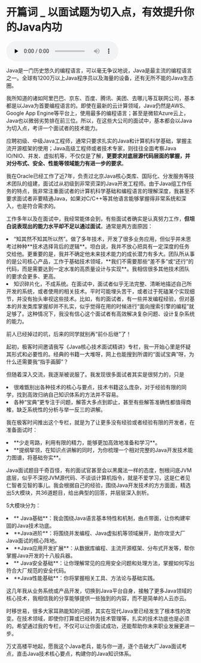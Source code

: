 # 开篇词 _ 以面试题为切入点，有效提升你的Java内功

<audio id="audio" title="开篇词 | 以面试题为切入点，有效提升你的Java内功" controls="" preload="none"><source id="mp3" src="https://static001.geekbang.org/resource/audio/c3/b2/c3cdb7435e2e451bce01ccb96822b1b2.mp3"></audio>

Java是一门历史悠久的编程语言，可以毫无争议地说，Java是最主流的编程语言之一。全球有1200万以上Java程序员以及海量的设备，还有无所不能的Java生态圈。

我所知道的诸如阿里巴巴、京东、百度、腾讯、美团、去哪儿等互联网公司，基本都是以Java为首要编程语言的。即使在最新的云计算领域，Java仍然是AWS、Google App Engine等平台上，使用最多的编程语言；甚至是微软Azure云上，Java也以微弱劣势排在前三位。所以，在这些大公司的面试中，基本都会以Java为切入点，考评一个面试者的技术能力。

应聘初级、中级Java工程师，通常只要求扎实的Java和计算机科学基础，掌握主流开源框架的使用；Java高级工程师或者技术专家，则往往全面考察Java IO/NIO、并发、虚拟机等，不仅仅是了解，**更要求对底层源代码层面的掌握，并对分布式、安全、性能等领域能力有进一步的要求**。

我在Oracle已经工作了近7年，负责过北京Java核心类库、国际化、分发服务等技术团队的组建，面试过从初级到非常资深的Java开发工程师。由于Java组工作任务的特点，我非常注重面试者的计算机科学基础和编程语言的理解深度，我甚至不要求面试者非要精通Java，如果对C/C++等其他语言能够掌握得非常系统和深入，也是符合需求的。

工作多年以及在面试中，我经常能体会到，有些面试者确实是认真努力工作，**但坦白说表现出的能力水平却不足以通过面试**，通常是两方面原因：

<li>
“知其然不知其所以然”。做了多年技术，开发了很多业务应用，但似乎并未思考过种种**技术选择背后的逻辑**。坦白说，我并不放心把具有一定深度的任务交给他。更重要的是，我并不确定他未来技术能力的成长潜力有多大。团队所从事的是公司核心产品，工作于基础技术领域，**我们不需要那些“差不多”或“还行”的代码，而是需要达到一定水准的高质量设计与实现**。我相信很多其他技术团队的要求会更多、更高。
</li>
<li>
知识碎片化，不成系统。在面试中，面试者似乎无法完整、清晰地描述自己所开发的系统，或者使用的相关技术。平时可能埋头苦干，或者过于死磕某个实现细节，并没有抬头审视这些技术。比如，有的面试者，有一些并发编程经验，但对基本的并发类库掌握却并不扎实，似乎觉得在用的时候进行“面向搜索引擎的编程”就足够了。这种情况下，我没有信心这个面试者有高效解决复杂问题、设计复杂系统的能力。
</li>

前人已经掉过的坑，后来的同学就别再“前仆后继”了！

起初，极客时间邀请我写《Java核心技术面试精讲》专栏，我一开始心里是怀疑其形式和必要性的。经典的书籍一大堆呀，网上也能搜到所谓的“面试宝典”呀，为什么还需要我“指手画脚”？

但随着深入交流，我逐渐被说服了。我发现很多面试者其实是很努力的，只是

<li>
很难甑别出各种技术的核心与要点，技术书籍这么庞杂，对于经验有限的同学，找到高效归纳自己知识体系的方法并不容易。
</li>
<li>
各种“宝典”更专注于问题，解答大多点到即止，甚至有些解答准确性都值得商榷，缺乏系统性的分析与举一反三的讲解。
</li>

我在极客时间推出这个专栏，就是为了让更多没有经验或者经验有限的开发者，在准备面试时：

<li>
**少走弯路，利用有限的精力，能够更加高效地准备和学习**。
</li>
<li>
**提纲挈领，在知识点讲解的同时，为你梳理一个相对完整的Java开发技术能力图谱，将基础夯实**。
</li>

Java面试题目千奇百怪，有的面试官甚至会以黑魔法一样的态度，刨根问底JVM底层，似乎不深挖JVM源代码、不谈谈计算机指令，就是不爱学习，这是仁者见仁智者见智的事儿。我会根据自己的经验，围绕Java开发技术的方方面面，精选出5大模块，共36道题目，给出典型的回答，并层层深入剖析。

5大模块分为：

<li>
** Java基础**：我会围绕Java语言基本特性和机制，由点带面，让你构建牢固的Java技术功底。
</li>
<li>
**Java进阶**：将围绕并发编程、Java虚拟机等领域展开，助你攻坚大厂Java面试的核心阵地。
</li>
<li>
**Java应用开发扩展**：从数据库编程、主流开源框架、分布式开发等，帮你掌握Java开发的十八般兵器。
</li>
<li>
** Java安全基础**：让你理解常见的应用安全问题和处理方法，掌握如何写出符合大厂规范的安全代码。
</li>
<li>
**Java性能基础**：你将掌握相关工具、方法论与基础实践。
</li>

这几年我从业务系统或产品开发，切换到Java平台自身，接触了更多Java领域的核心技术，我相信我的分享能够提供一些独到的内容，而不是简单的人云亦云。

时移世易，很多大家耳熟能知的问题，其实在现代Java里已经发生了根本性的改变。在技术领域，即使你打算或已经转为技术管理等，扎实的技术功底也是必须的。希望通过我的专栏，不仅可以让你面试成功，还能帮助你未来职业发展更进一步。

万丈高楼平地起，愿我这个Java老兵，能与你一道，逐个击破大厂Java面试考点，直击Java技术核心要点，构建你的Java知识体系。
